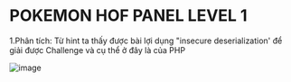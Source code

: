 # POKEMON HOF PANEL LEVEL 1

1.Phân tích:
Từ hint ta thấy được bài lợi dụng "insecure deserialization' để giải được Challenge và cụ thể ở đây là của PHP

![image](https://github.com/ThangDub/writeup/assets/86946032/0509efeb-24eb-46de-8824-ee9a7877f4c4)




